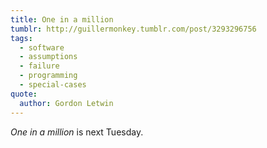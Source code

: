 ```yaml
---
title: One in a million
tumblr: http://guillermonkey.tumblr.com/post/3293296756
tags:
  - software
  - assumptions
  - failure
  - programming
  - special-cases
quote:
  author: Gordon Letwin
---
```


*One in a million* is next Tuesday.
